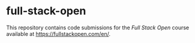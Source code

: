# full-stack-open
This repository contains code submissions for the *Full Stack Open* course available at https://fullstackopen.com/en/.
